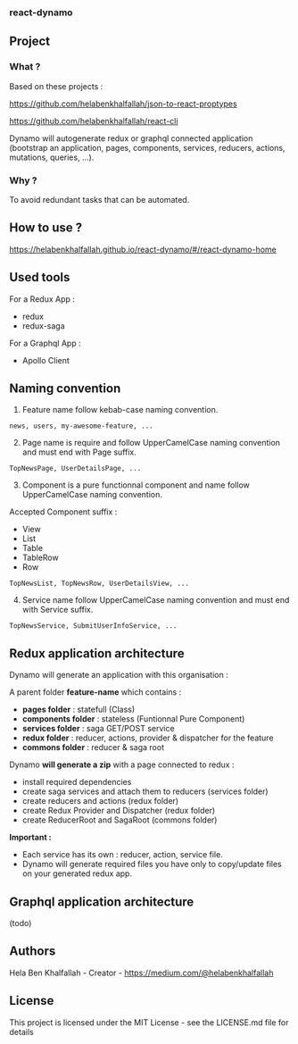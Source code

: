 ### react-dynamo

## Project

### What ?

Based on these projects : 

https://github.com/helabenkhalfallah/json-to-react-proptypes

https://github.com/helabenkhalfallah/react-cli

Dynamo will autogenerate redux or graphql connected application (bootstrap an application, pages, components, services, reducers, actions, mutations, queries, ...).

### Why ?

To avoid redundant tasks that can be automated.

## How to use ?

https://helabenkhalfallah.github.io/react-dynamo/#/react-dynamo-home


## Used tools

For a Redux App :
- redux
- redux-saga

For a Graphql App :
- Apollo Client

## Naming convention

1. Feature name follow kebab-case naming convention.

```news, users, my-awesome-feature, ...```

2. Page name is require and follow UpperCamelCase naming convention and must end with Page suffix.

```TopNewsPage, UserDetailsPage, ...```

3. Component is a pure functionnal component and name follow UpperCamelCase naming convention.

  Accepted Component suffix :
  - View
  - List
  - Table
  - TableRow
  - Row

```TopNewsList, TopNewsRow, UserDetailsView, ...```

4. Service name follow UpperCamelCase naming convention and must end with Service suffix.

```TopNewsService, SubmitUserInfoService, ...```

## Redux application architecture 

Dynamo will generate an application with this organisation :

A parent folder **feature-name** which contains :
- **pages folder** : statefull (Class)
- **components folder** : stateless (Funtionnal Pure Component)
- **services folder** : saga GET/POST service
- **redux folder** : reducer, actions, provider & dispatcher for the feature
- **commons folder** : reducer & saga root

Dynamo **will generate a zip** with a page connected to redux :
* install required dependencies
* create saga services and attach them to reducers (services folder)
* create reducers and actions (redux folder)
* create Redux Provider and Dispatcher (redux folder)
* create ReducerRoot and SagaRoot (commons folder)

**Important :**
* Each service has its own : reducer, action, service file.
* Dynamo will generate required files you have only to copy/update files on your generated redux app.

## Graphql application architecture 

(todo)


## Authors

Hela Ben Khalfallah - Creator - https://medium.com/@helabenkhalfallah


## License
This project is licensed under the MIT License - see the LICENSE.md file for details

